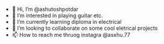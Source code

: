 - 👋 Hi, I’m @ashutoshpotdar
- 👀 I’m interested in playing guitar etc.
- 🌱 I’m currently learning diploma in electrical
- 💞️ I’m looking to collaborate on some cool eletrical projects
- 📫 How to reach me thruog instagra @asxhu.77

<!---
ashutoshpotdar/ashutoshpotdar is a ✨ special ✨ repository because its `README.md` (this file) appears on your GitHub profile.
You can click the Preview link to take a look at your changes.
--->
